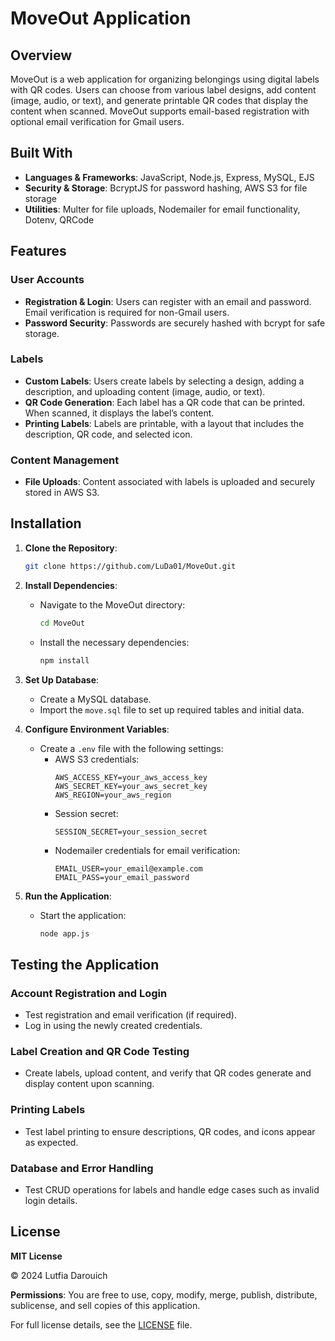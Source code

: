 # MoveOut Application

## Overview
MoveOut is a web application for organizing belongings using digital labels with QR codes. Users can choose from various label designs, add content (image, audio, or text), and generate printable QR codes that display the content when scanned. MoveOut supports email-based registration with optional email verification for Gmail users.

## Built With
- **Languages & Frameworks**: JavaScript, Node.js, Express, MySQL, EJS
- **Security & Storage**: BcryptJS for password hashing, AWS S3 for file storage
- **Utilities**: Multer for file uploads, Nodemailer for email functionality, Dotenv, QRCode

## Features

### User Accounts
- **Registration & Login**: Users can register with an email and password. Email verification is required for non-Gmail users.
- **Password Security**: Passwords are securely hashed with bcrypt for safe storage.

### Labels
- **Custom Labels**: Users create labels by selecting a design, adding a description, and uploading content (image, audio, or text).
- **QR Code Generation**: Each label has a QR code that can be printed. When scanned, it displays the label’s content.
- **Printing Labels**: Labels are printable, with a layout that includes the description, QR code, and selected icon.

### Content Management
- **File Uploads**: Content associated with labels is uploaded and securely stored in AWS S3.

## Installation

1. **Clone the Repository**:
   ```bash
   git clone https://github.com/LuDa01/MoveOut.git

2. **Install Dependencies**:
   - Navigate to the MoveOut directory:
     ```bash
     cd MoveOut
     ```
   - Install the necessary dependencies:
     ```bash
     npm install
     ```

3. **Set Up Database**:
   - Create a MySQL database.
   - Import the `move.sql` file to set up required tables and initial data.

4. **Configure Environment Variables**:
   - Create a `.env` file with the following settings:
     - AWS S3 credentials:
       ```plaintext
       AWS_ACCESS_KEY=your_aws_access_key
       AWS_SECRET_KEY=your_aws_secret_key
       AWS_REGION=your_aws_region
       ```
     - Session secret:
       ```plaintext
       SESSION_SECRET=your_session_secret
       ```
     - Nodemailer credentials for email verification:
       ```plaintext
       EMAIL_USER=your_email@example.com
       EMAIL_PASS=your_email_password
       ```

5. **Run the Application**:
   - Start the application:
     ```bash
     node app.js
     ```
## Testing the Application

### Account Registration and Login
- Test registration and email verification (if required).
- Log in using the newly created credentials.

### Label Creation and QR Code Testing
- Create labels, upload content, and verify that QR codes generate and display content upon scanning.

### Printing Labels
- Test label printing to ensure descriptions, QR codes, and icons appear as expected.

### Database and Error Handling
- Test CRUD operations for labels and handle edge cases such as invalid login details.

## License

**MIT License**

© 2024 Lutfia Darouich

**Permissions**: You are free to use, copy, modify, merge, publish, distribute, sublicense, and sell copies of this application.

For full license details, see the [LICENSE](./LICENSE) file.
